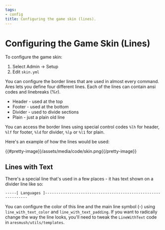 ```yaml
---
tags:
- config
title: Configuring the game skin (lines).
---
```

# Configuring the Game Skin (Lines)

To configure the game skin:

1. Select Admin -> Setup
2. Edit `skin.yml` 

You can configure the border lines that are used in almost every command.  Ares lets you define four different lines.  Each of the lines can contain ansi codes and linebreaks (%r).

* Header - used at the top
* Footer - used at the bottom
* Divider - used to divide sections
* Plain - just a plain old line

You can access the border lines using special control codes `%lh` for header, `%lf` for footer, `%ld` for divider, `%lp` or `%l1` for plain.

Here's an example of how the lines would be used:

{{#pretty-image}}/assets/media/code/skin.png{{/pretty-image}}

## Lines with Text

There's a special line that's used in a few places - it has text shown on a divider line like so:

    -----[ Languages ]--------------------------------------------------------------

You can configure the color of this line and the main line symbol (-) using `line_with_text_color` and `line_with_text_padding`.  If you want to radically change the way the line looks, you'll need to tweak the `LineWithText` code in `aresmush/utils/templates`.